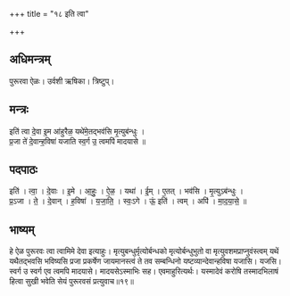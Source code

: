 +++
title = "१८ इति त्वा"

+++
## अधिमन्त्रम्
पुरूरवा ऐळः। उर्वशी ऋषिका। त्रिष्टुप्।

## मन्त्रः
इति॑ त्वा दे॒वा इ॒म आ॑हुरैळ॒ यथे॑मे॒तद्भव॑सि मृ॒त्युब॑न्धुः ।  
प्र॒जा ते॑ दे॒वान्ह॒विषा॑ यजाति स्व॒र्ग उ॒ त्वमपि॑ मादयासे ॥

## पदपाठः
इति॑ । त्वा॒ । दे॒वाः । इ॒मे । आ॒हुः॒ । ऐ॒ळ॒ । यथा॑ । ई॒म् । ए॒तत् । भव॑सि । मृ॒त्युऽब॑न्धुः ।  
प्र॒ऽजा । ते॒ । दे॒वान् । ह॒विषा॑ । य॒जा॒ति॒ । स्वः॒ऽगे । ऊं॒ इति॑ । त्वम् । अपि॑ । मा॒द॒या॒से॒ ॥

## भाष्यम्
हे ऐळ पुरूरवः त्वा त्वामिमे देवा इत्याहुः। मृत्युबन्धुर्मृत्योर्बन्धको मृत्योर्बन्धुभुतो वा मृत्युवशमप्राप्नुवंस्त्वम् यथें यथैतद्भवसि भविष्यसि प्रजा प्रकर्षेण जायमानस्त्वं ते तव सम्बन्धिनो यष्टव्यान्देवान्हविषा यजासि। यजसि। स्वर्ग उ स्वर्ग एव त्वमपि मादयासे। मादयसेऽस्माभिः सह। एवमाहुरित्यर्थः। यस्मादेवं करोषि तस्मादभिलाषं हित्वा सुखी भवेति सेयं पुरूरवसं प्रत्युवाच॥१९॥